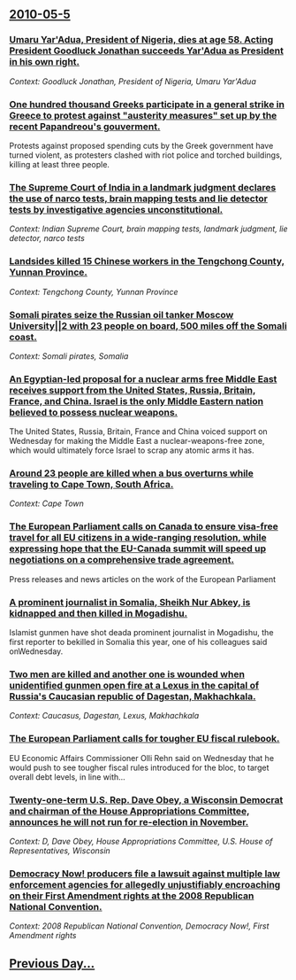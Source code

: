 ## [2010-05-5](/news/2010/05/5/index.md)

### [Umaru Yar'Adua, President of Nigeria, dies at age 58. Acting President Goodluck Jonathan succeeds Yar'Adua as President in his own right. ](/news/2010/05/5/umaru-yar-adua-president-of-nigeria-dies-at-age-58-acting-president-goodluck-jonathan-succeeds-yar-adua-as-president-in-his-own-right.md)
_Context: Goodluck Jonathan, President of Nigeria, Umaru Yar'Adua_

### [One hundred thousand Greeks participate in a general strike in Greece to protest against "austerity measures" set up by the recent Papandreou's gouverment. ](/news/2010/05/5/one-hundred-thousand-greeks-participate-in-a-general-strike-in-greece-to-protest-against-austerity-measures-set-up-by-the-recent-papandreo.md)
Protests against proposed spending cuts by the Greek government have turned violent, as protesters clashed with riot police and torched buildings, killing at least three people.

### [The Supreme Court of India in a landmark judgment declares the use of narco tests, brain mapping tests and lie detector tests by investigative agencies unconstitutional. ](/news/2010/05/5/the-supreme-court-of-india-in-a-landmark-judgment-declares-the-use-of-narco-tests-brain-mapping-tests-and-lie-detector-tests-by-investigati.md)
_Context: Indian Supreme Court, brain mapping tests, landmark judgment, lie detector, narco tests_

### [Landsides killed 15 Chinese workers in the Tengchong County, Yunnan Province. ](/news/2010/05/5/landsides-killed-15-chinese-workers-in-the-tengchong-county-yunnan-province.md)
_Context: Tengchong County, Yunnan Province_

### [Somali pirates seize the Russian oil tanker Moscow University||2 with 23 people on board, 500 miles off the Somali coast. ](/news/2010/05/5/somali-pirates-seize-the-russian-oil-tanker-moscow-university-2-with-23-people-on-board-500-miles-off-the-somali-coast.md)
_Context: Somali pirates, Somalia_

### [An Egyptian-led proposal for a nuclear arms free Middle East receives support from the United States, Russia, Britain, France, and China. Israel is the only Middle Eastern nation believed to possess nuclear weapons. ](/news/2010/05/5/an-egyptian-led-proposal-for-a-nuclear-arms-free-middle-east-receives-support-from-the-united-states-russia-britain-france-and-china-is.md)
The United States, Russia, Britain, France and China voiced support on Wednesday for making the Middle East a nuclear-weapons-free zone, which would ultimately force Israel to scrap any atomic arms it has.

### [Around 23 people are killed when a bus overturns while traveling to Cape Town, South Africa. ](/news/2010/05/5/around-23-people-are-killed-when-a-bus-overturns-while-traveling-to-cape-town-south-africa.md)
_Context: Cape Town_

### [The European Parliament calls on Canada to ensure visa-free travel for all EU citizens in a wide-ranging resolution, while expressing hope that the EU-Canada summit will speed up negotiations on a comprehensive trade agreement. ](/news/2010/05/5/the-european-parliament-calls-on-canada-to-ensure-visa-free-travel-for-all-eu-citizens-in-a-wide-ranging-resolution-while-expressing-hope-t.md)
Press releases and news articles on the work of the European Parliament

### [A prominent journalist in Somalia, Sheikh Nur Abkey, is kidnapped and then killed in Mogadishu. ](/news/2010/05/5/a-prominent-journalist-in-somalia-sheikh-nur-abkey-is-kidnapped-and-then-killed-in-mogadishu.md)
Islamist gunmen have shot deada prominent journalist in Mogadishu, the first reporter to bekilled in Somalia this year, one of his colleagues said onWednesday.

### [Two men are killed and another one is wounded when unidentified gunmen open fire at a Lexus in the capital of Russia's Caucasian republic of Dagestan, Makhachkala. ](/news/2010/05/5/two-men-are-killed-and-another-one-is-wounded-when-unidentified-gunmen-open-fire-at-a-lexus-in-the-capital-of-russiaas-caucasian-republic.md)
_Context: Caucasus, Dagestan, Lexus, Makhachkala_

### [The European Parliament calls for tougher EU fiscal rulebook. ](/news/2010/05/5/the-european-parliament-calls-for-tougher-eu-fiscal-rulebook.md)
EU Economic Affairs Commissioner Olli Rehn said on Wednesday that he would push to see tougher fiscal rules introduced for the bloc, to target overall debt levels, in line with...

### [Twenty-one-term U.S. Rep. Dave Obey, a Wisconsin Democrat and chairman of the House Appropriations Committee, announces he will not run for re-election in November. ](/news/2010/05/5/twenty-one-term-u-s-rep-dave-obey-a-wisconsin-democrat-and-chairman-of-the-house-appropriations-committee-announces-he-will-not-run-for.md)
_Context: D, Dave Obey, House Appropriations Committee, U.S. House of Representatives, Wisconsin_

### [Democracy Now! producers file a lawsuit against multiple law enforcement agencies for allegedly unjustifiably encroaching on their First Amendment rights at the 2008 Republican National Convention. ](/news/2010/05/5/democracy-now-producers-file-a-lawsuit-against-multiple-law-enforcement-agencies-for-allegedly-unjustifiably-encroaching-on-their-first-ame.md)
_Context: 2008 Republican National Convention, Democracy Now!, First Amendment rights_

## [Previous Day...](/news/2010/05/4/index.md)

